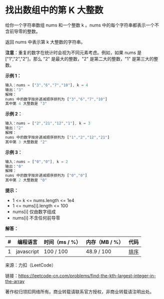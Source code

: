 # 找出数组中的第 K 大整数

给你一个字符串数组 nums 和一个整数 k 。nums 中的每个字符串都表示一个不含前导零的整数。

返回 nums 中表示第 k 大整数的字符串。

**注意**：重复的数字在统计时会视为不同元素考虑。例如，如果 nums 是 ["1","2","2"]，那么 "2" 是最大的整数，"2" 是第二大的整数，"1" 是第三大的整数。

**示例 1：**

``` javascript
输入：nums = ["3","6","7","10"], k = 4
输出："3"
解释：
nums 中的数字按非递减顺序排列为 ["3","6","7","10"]
其中第 4 大整数是 "3"
```

**示例 2：**

``` javascript
输入：nums = ["2","21","12","1"], k = 3
输出："2"
解释：
nums 中的数字按非递减顺序排列为 ["1","2","12","21"]
其中第 3 大整数是 "2"
```

**示例 3：**

``` javascript
输入：nums = ["0","0"], k = 2
输出："0"
解释：
nums 中的数字按非递减顺序排列为 ["0","0"]
其中第 2 大整数是 "0"
```

**提示：**

- 1 <= k <= nums.length <= 1e4
- 1 <= nums[i].length <= 100
- nums[i] 仅由数字组成
- nums[i] 不含任何前导零

**解答：**

**#**|**编程语言**|**时间（ms / %）**|**内存（MB / %）**|**代码**
--|--|--|--|--
1|javascript|100 / 100|48.9 / 100|[排序](./javascript/ac_v1.js)

来源：力扣（LeetCode）

链接：https://leetcode-cn.com/problems/find-the-kth-largest-integer-in-the-array

著作权归领扣网络所有。商业转载请联系官方授权，非商业转载请注明出处。
